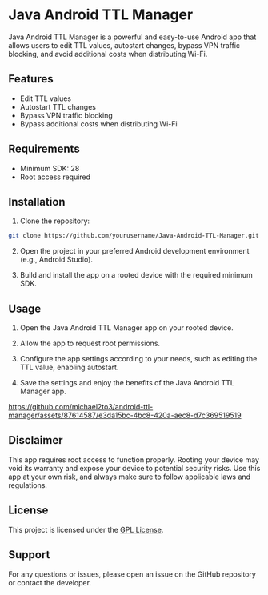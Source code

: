 # Java Android TTL Manager

Java Android TTL Manager is a powerful and easy-to-use Android app that allows users to edit TTL values, autostart changes, bypass VPN traffic blocking, and avoid additional costs when distributing Wi-Fi. 

## Features

* Edit TTL values
* Autostart TTL changes
* Bypass VPN traffic blocking
* Bypass additional costs when distributing Wi-Fi

## Requirements

* Minimum SDK: 28
* Root access required

## Installation

1. Clone the repository:

```bash
git clone https://github.com/yourusername/Java-Android-TTL-Manager.git
```

2. Open the project in your preferred Android development environment (e.g., Android Studio).

3. Build and install the app on a rooted device with the required minimum SDK.

## Usage

1. Open the Java Android TTL Manager app on your rooted device.

2. Allow the app to request root permissions.

3. Configure the app settings according to your needs, such as editing the TTL value, enabling autostart.

4. Save the settings and enjoy the benefits of the Java Android TTL Manager app.

https://github.com/michael2to3/android-ttl-manager/assets/87614587/e3da15bc-4bc8-420a-aec8-d7c369519519



## Disclaimer

This app requires root access to function properly. Rooting your device may void its warranty and expose your device to potential security risks. Use this app at your own risk, and always make sure to follow applicable laws and regulations.

## License

This project is licensed under the [GPL License](LICENSE).

## Support

For any questions or issues, please open an issue on the GitHub repository or contact the developer.

